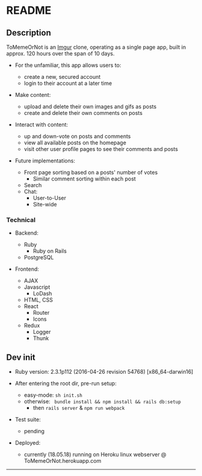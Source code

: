 # README


## Description

ToMemeOrNot is an [Imgur](https://www.imgur.com) clone, operating as a single page app, built in approx. 120 hours over the span of 10 days.

* For the unfamiliar, this app allows users to:
    * create a new, secured account
    * login to their account at a later time


*  Make content:
    * upload and delete their own images and gifs as posts
    * create and delete their own comments on posts


*  Interact with content:
    * up and down-vote on posts and comments
    * view all available posts on the homepage
    * visit other user profile pages to see their comments and posts


* Future implementations:
  * Front page sorting based on a posts' number of votes
    * Similar comment sorting within each post
  * Search
  * Chat:
    * User-to-User
    * Site-wide

### Technical
  * Backend:
    * Ruby
      * Ruby on Rails
    * PostgreSQL


  * Frontend:
    * AJAX
    * Javascript
      * LoDash
    * HTML, CSS
    * React
      * Router
      * Icons
    * Redux
      * Logger
      * Thunk

## Dev init

* Ruby version: 2.3.1p112 (2016-04-26 revision 54768) [x86_64-darwin16]

* After entering the root dir, pre-run setup:
  * easy-mode:
  `sh init.sh`
  * otherwise:
  ` bundle install && npm install && rails db:setup`
    * then `rails server` & `npm run webpack`


* Test suite:
  * pending


* Deployed:
  * currently (18.05.18) running on Heroku linux webserver @ ToMemeOrNot.herokuapp.com

***
